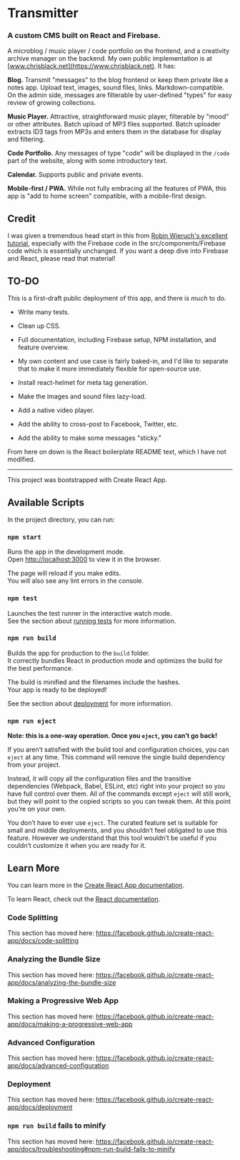 # Transmitter

### A custom CMS built on React and Firebase.

A microblog / music player / code portfolio on the frontend, and a creativity archive manager on the backend. My own public implementation is at [www.chrisblack.net](https://www.chrisblack.net). It has:

**Blog.** Transmit "messages" to the blog frontend or keep them private like a notes app. Upload text, images, sound files, links. Markdown-compatible. On the admin side, messages are filterable by user-defined "types" for easy review of growing collections.

**Music Player.** Attractive, straightforward music player, filterable by "mood" or other attributes. Batch upload of MP3 files supported. Batch uploader extracts ID3 tags from MP3s and enters them in the database for display and filtering.

**Code Portfolio.** Any messages of type "code" will be displayed in the `/code` part of the website, along with some introductory text.

**Calendar.** Supports public and private events.

**Mobile-first / PWA.** While not fully embracing all the features of PWA, this app is "add to home screen" compatible, with a mobile-first design.

## Credit

I was given a tremendous head start in this from [Robin Wieruch's excellent tutorial](https://www.robinwieruch.de/complete-firebase-authentication-react-tutorial/), especially with the Firebase code in the src/components/Firebase code which is essentially unchanged. If you want a deep dive into Firebase and React, please read that material!

## TO-DO

This is a first-draft public deployment of this app, and there is _much_ to do.

- Write many tests.

- Clean up CSS.

- Full documentation, including Firebase setup, NPM installation, and feature overview.

- My own content and use case is fairly baked-in, and I'd like to separate that to make it more immediately flexible for open-source use.

- Install react-helmet for meta tag generation.

- Make the images and sound files lazy-load.

- Add a native video player.

- Add the ability to cross-post to Facebook, Twitter, etc.

- Add the ability to make some messages "sticky."

From here on down is the React boilerplate README text, which I have not modified.

---

This project was bootstrapped with Create React App.

## Available Scripts

In the project directory, you can run:

### `npm start`

Runs the app in the development mode.<br>
Open [http://localhost:3000](http://localhost:3000) to view it in the browser.

The page will reload if you make edits.<br>
You will also see any lint errors in the console.

### `npm test`

Launches the test runner in the interactive watch mode.<br>
See the section about [running tests](https://facebook.github.io/create-react-app/docs/running-tests) for more information.

### `npm run build`

Builds the app for production to the `build` folder.<br>
It correctly bundles React in production mode and optimizes the build for the best performance.

The build is minified and the filenames include the hashes.<br>
Your app is ready to be deployed!

See the section about [deployment](https://facebook.github.io/create-react-app/docs/deployment) for more information.

### `npm run eject`

**Note: this is a one-way operation. Once you `eject`, you can’t go back!**

If you aren’t satisfied with the build tool and configuration choices, you can `eject` at any time. This command will remove the single build dependency from your project.

Instead, it will copy all the configuration files and the transitive dependencies (Webpack, Babel, ESLint, etc) right into your project so you have full control over them. All of the commands except `eject` will still work, but they will point to the copied scripts so you can tweak them. At this point you’re on your own.

You don’t have to ever use `eject`. The curated feature set is suitable for small and middle deployments, and you shouldn’t feel obligated to use this feature. However we understand that this tool wouldn’t be useful if you couldn’t customize it when you are ready for it.

## Learn More

You can learn more in the [Create React App documentation](https://facebook.github.io/create-react-app/docs/getting-started).

To learn React, check out the [React documentation](https://reactjs.org/).

### Code Splitting

This section has moved here: https://facebook.github.io/create-react-app/docs/code-splitting

### Analyzing the Bundle Size

This section has moved here: https://facebook.github.io/create-react-app/docs/analyzing-the-bundle-size

### Making a Progressive Web App

This section has moved here: https://facebook.github.io/create-react-app/docs/making-a-progressive-web-app

### Advanced Configuration

This section has moved here: https://facebook.github.io/create-react-app/docs/advanced-configuration

### Deployment

This section has moved here: https://facebook.github.io/create-react-app/docs/deployment

### `npm run build` fails to minify

This section has moved here: https://facebook.github.io/create-react-app/docs/troubleshooting#npm-run-build-fails-to-minify
